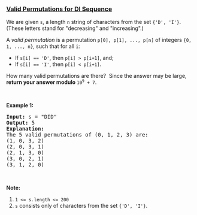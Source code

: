 ### [Valid Permutations for DI Sequence](https://leetcode.com/problems/valid-permutations-for-di-sequence)

<p>We are given <code>s</code>, a length <code>n</code> string of characters from the set <code>{&#39;D&#39;, &#39;I&#39;}</code>. (These letters stand for &quot;decreasing&quot; and &quot;increasing&quot;.)</p>

<p>A&nbsp;<em>valid permutation</em>&nbsp;is a permutation <code>p[0], p[1], ..., p[n]</code> of integers&nbsp;<code>{0, 1, ..., n}</code>, such that for all <code>i</code>:</p>

<ul>
	<li>If <code>s[i] == &#39;D&#39;</code>, then <code>p[i] &gt; p[i+1]</code>, and;</li>
	<li>If <code>s[i] == &#39;I&#39;</code>, then <code>p[i] &lt; p[i+1]</code>.</li>
</ul>

<p>How many valid permutations are there?&nbsp; Since the answer may be large, <strong>return your answer modulo </strong><code>10<sup>9</sup> + 7</code>.</p>

<p>&nbsp;</p>

<p><strong>Example 1:</strong></p>

<pre>
<strong>Input: </strong>s = <span id="example-input-1-1">&quot;DID&quot;</span>
<strong>Output: </strong><span id="example-output-1">5</span>
<strong>Explanation: </strong>
The 5 valid permutations of (0, 1, 2, 3) are:
(1, 0, 3, 2)
(2, 0, 3, 1)
(2, 1, 3, 0)
(3, 0, 2, 1)
(3, 1, 2, 0)
</pre>

<p>&nbsp;</p>

<p><strong>Note:</strong></p>

<ol>
	<li><code>1 &lt;= s.length &lt;= 200</code></li>
	<li><code>s</code> consists only of characters from the set <code>{&#39;D&#39;, &#39;I&#39;}</code>.</li>
</ol>

<div>
<p>&nbsp;</p>
</div>

